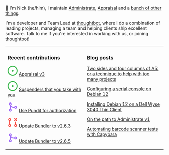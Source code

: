 👋 I'm Nick (he/him), I maintain [Administrate][1], [Appraisal][2] and a [bunch
of other things][3].

I'm a developer and Team Lead at [thoughtbot][4], where I do a combination of
leading projects, managing a team and helping clients ship excellent software.
Talk to me if you're interested in working with us, or joining thoughtbot!

<table><tr><td valign="top" width="50%">

### Recent contributions

<!-- contributions starts -->
![](icons/issue_open.svg) [Appraisal v3](https://github.com/thoughtbot/appraisal/issues/204)

![](icons/issue_open.svg) [Suspenders that you take with you](https://github.com/thoughtbot/suspenders/issues/1250)

![](icons/pull_request_merged.svg) [Use Pundit for authorization](https://github.com/thoughtbot/guides/pull/720)

![](icons/pull_request_closed.svg) [Update Bundler to v2.6.3](https://github.com/thoughtbot/administrate/pull/2760)

![](icons/pull_request_merged.svg) [Update Bundler to v2.6.5](https://github.com/nickcharlton/nickcharlton/pull/8)

<!-- contributions ends -->
</td><td valign="top" width="50%">

### Blog posts

<!-- blog starts -->
[Two sides and four columns of A5: or a technique to help with too many projects](https://nickcharlton.net/posts/two-sides-and-four-columns-of-5-a-technique-to-help-with-too-many-projects.html)

[Configuring a serial console on Debian 12](https://nickcharlton.net/posts/configuring-serial-console-debian-12.html)

[Installing Debian 12 on a Dell Wyse 3040 Thin Client](https://nickcharlton.net/posts/installing-debian-12-dell-wyse-3040.html)

[On the path to Administrate v1](https://nickcharlton.net/posts/path-to-administate-v1.html)

[Automating barcode scanner tests with Capybara](https://nickcharlton.net/posts/automating-barcode-scanner-tests-with-capybara.html)

<!-- blog ends -->
</td></tr></table>

[1]: https://github.com/thoughtbot/administrate
[2]: https://github.com/thoughtbot/appraisal
[3]: https://github.com/nickcharlton?tab=repositories
[4]: https://thoughtbot.com
